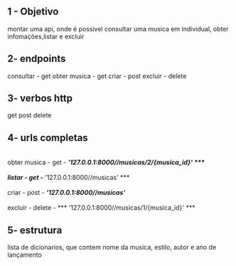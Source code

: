 ## 1 - Objetivo 
montar uma api,  onde é possivel consultar uma musica em individual, obter infomações,listar e excluir


## 2- endpoints 
consultar - get
obter musica - get
criar - post
excluir - delete

## 3- verbos http 
get
post
delete

## 4- urls completas

<br> obter musica - get - ***'127.0.0.1:8000//musicas/2/{musica_id}' *** </br>
<br> listar - get -*** '127.0.0.1:8000//musicas' ***  </br>
<br> criar - post - ***'127.0.0.1:8000//musicas'***  </br>
<br> excluir - delete - *** '127.0.0.1:8000//musicas/1/{musica_id}' ***  </br>

## 5- estrutura
lista de dicionarios, que contem nome da musica, estilo, autor e ano de lançamento

